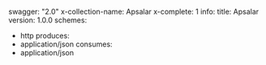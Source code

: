 swagger: "2.0"
x-collection-name: Apsalar
x-complete: 1
info:
  title: Apsalar
  version: 1.0.0
schemes:
- http
produces:
- application/json
consumes:
- application/json